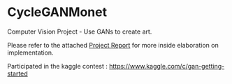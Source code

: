 # CycleGANMonet
Computer Vision Project - Use GANs to create art.

Please refer to the attached [Project Report](Project%20Report.pdf) for more inside elaboration on implementation.
 
Participated in the kaggle contest : https://www.kaggle.com/c/gan-getting-started
